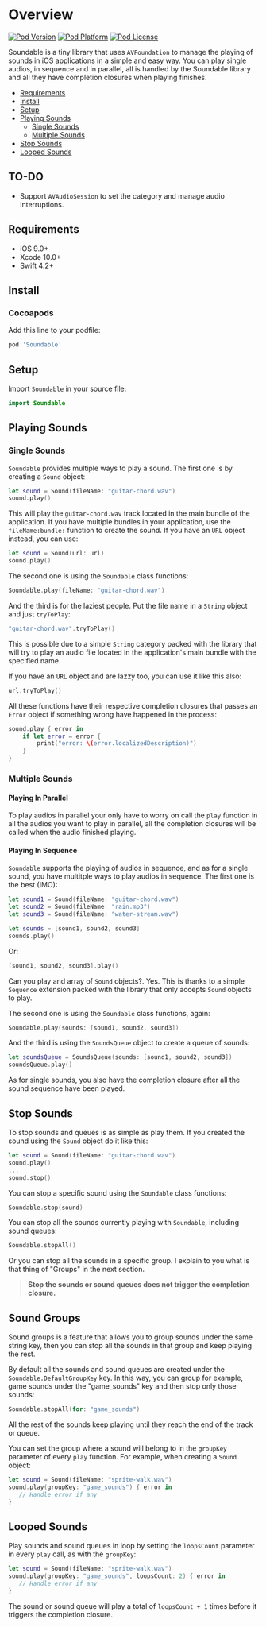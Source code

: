 Overview
==============

[![Pod Version](http://img.shields.io/cocoapods/v/Soundable.svg?style=flat)](https://github.com/ThXou/Soundable)
[![Pod Platform](http://img.shields.io/cocoapods/p/Soundable.svg?style=flat)](https://github.com/ThXou/Soundable)
[![Pod License](http://img.shields.io/cocoapods/l/Soundable.svg?style=flat)](https://www.apache.org/licenses/LICENSE-2.0.html)

Soundable is a tiny library that uses `AVFoundation` to manage the playing of sounds in iOS applications in a simple and easy way. You can play single audios, in sequence and in parallel, all is handled by the Soundable library and all they have completion closures when playing finishes.

- [Requirements](#requirements)
- [Install](#install)
- [Setup](#setup)
- [Playing Sounds](#playing-sounds)
	- [Single Sounds](#single-sounds)
	- [Multiple Sounds](#multiple-sounds)
- [Stop Sounds](#stop-sounds)
- [Looped Sounds](#looped-sounds)


## TO-DO

* Support `AVAudioSession` to set the category and manage audio interruptions.


## Requirements

* iOS 9.0+
* Xcode 10.0+
* Swift 4.2+


## Install

### Cocoapods

Add this line to your podfile:

```ruby
pod 'Soundable'
```

## Setup

Import `Soundable` in your source file:

```swift
import Soundable
```

## Playing Sounds

### Single Sounds

`Soundable` provides multiple ways to play a sound. The first one is by creating a `Sound` object:

```swift
let sound = Sound(fileName: "guitar-chord.wav")
sound.play()
```

This will play the `guitar-chord.wav` track located in the main bundle of the application. If you have multiple bundles in your application, use the `fileName:bundle:` function to create the sound. If you have an `URL` object instead, you can use:

```swift
let sound = Sound(url: url)
sound.play()
```

The second one is using the `Soundable` class functions:

```swift
Soundable.play(fileName: "guitar-chord.wav")
```
And the third is for the laziest people. Put the file name in a `String` object and just `tryToPlay`:

```swift
"guitar-chord.wav".tryToPlay()
```

This is possible due to a simple `String` category packed with the library that will try to play an audio file located in the application's main bundle with the specified name.

If you have an `URL` object and are lazzy too, you can use it like this also:

```swift
url.tryToPlay()
```

All these functions have their respective completion closures that passes an `Error` object if something wrong have happened in the process:

```swift
sound.play { error in
    if let error = error {
        print("error: \(error.localizedDescription)")
    }
}
```

### Multiple Sounds

#### Playing In Parallel

To play audios in parallel your only have to worry on call the `play` function in all the audios you want to play in parallel, all the completion closures will be called when the audio finished playing.

#### Playing In Sequence

`Soundable` supports the playing of audios in sequence, and as for a single sound, you have multitple ways to play audios in sequence. The first one is the best (IMO):

```swift
let sound1 = Sound(fileName: "guitar-chord.wav")
let sound2 = Sound(fileName: "rain.mp3")
let sound3 = Sound(fileName: "water-stream.wav")

let sounds = [sound1, sound2, sound3]
sounds.play()
```

Or:

```swift
[sound1, sound2, sound3].play()
```

Can you play and array of `Sound` objects?. Yes. This is thanks to a simple `Sequence` extension packed with the library that only accepts `Sound` objects to play.

The second one is using the `Soundable` class functions, again:

```swift
Soundable.play(sounds: [sound1, sound2, sound3])
```

And the third is using the `SoundsQueue` object to create a queue of sounds:

```swift
let soundsQueue = SoundsQueue(sounds: [sound1, sound2, sound3])
soundsQueue.play()
```

As for single sounds, you also have the completion closure after all the sound sequence have been played.

## Stop Sounds

To stop sounds and queues is as simple as play them. If you created the sound using the `Sound` object do it like this:

```swift
let sound = Sound(fileName: "guitar-chord.wav")
sound.play()
...
sound.stop()
```

You can stop a specific sound using the `Soundable` class functions:

```swift
Soundable.stop(sound)
```

You can stop all the sounds currently playing with `Soundable`, including sound queues:

```swift
Soundable.stopAll()
```

Or you can stop all the sounds in a specific group. I explain to you what is that thing of "Groups" in the next section.

> **Stop the sounds or sound queues does not trigger the completion closure.**


## Sound Groups

Sound groups is a feature that allows you to group sounds under the same string key, then you can stop all the sounds in that group and keep playing the rest.

By default all the sounds and sound queues are created under the `Soundable.DefaultGroupKey` key. In this way, you can group for example, game sounds under the "game_sounds" key and then stop only those sounds:

```swift
Soundable.stopAll(for: "game_sounds")
```

All the rest of the sounds keep playing until they reach the end of the track or queue.

You can set the group where a sound will belong to in the `groupKey` parameter of every `play` function. For example, when creating a `Sound` object:

```swift
let sound = Sound(fileName: "sprite-walk.wav")
sound.play(groupKey: "game_sounds") { error in
   // Handle error if any
}
```

## Looped Sounds

Play sounds and sound queues in loop by setting the `loopsCount` parameter in every `play` call, as with the `groupKey`:

```swift
let sound = Sound(fileName: "sprite-walk.wav")
sound.play(groupKey: "game_sounds", loopsCount: 2) { error in
   // Handle error if any
}
```

The sound or sound queue will play a total of `loopsCount + 1` times before it triggers the completion closure.